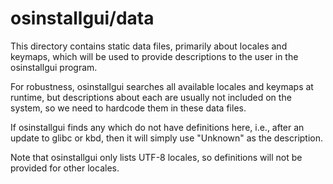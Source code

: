 # osinstallgui/data
This directory contains static data files, primarily about locales and keymaps,
which will be used to provide descriptions to the user in the osinstallgui
program.

For robustness, osinstallgui searches all available locales and keymaps at
runtime, but descriptions about each are usually not included on the system, so
we need to hardcode them in these data files.

If osinstallgui finds any which do not have definitions here, i.e., after an
update to glibc or kbd, then it will simply use "Unknown" as the description.

Note that osinstallgui only lists UTF-8 locales, so definitions will not be
provided for other locales.
